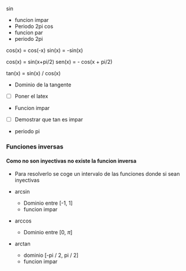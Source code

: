 


sin
- funcion impar
- Periodo 2pi
cos
- funcion par
- periodo 2pi

cos(x) = cos(-x)
sin(x) = -sin(x)

cos(x) = sin(x+pi/2)
sen(x) = - cos(x + pi/2)

tan(x) = sin(x) / cos(x)
- Dominio de la tangente
- [ ] Poner el latex
- Funcion impar
- [ ] Demostrar que tan es impar
- periodo pi

### Funciones inversas
#### Como no son inyectivas no existe la funcion inversa
- Para resolverlo se coge un intervalo de las funciones donde si sean inyectivas

- arcsin
	- Dominio entre [-1, 1]
	- funcion impar
- arccos
	- Dominio entre [0, $\pi$]
- arctan
	- dominio [-pi / 2, pi / 2]
	- funcion impar
